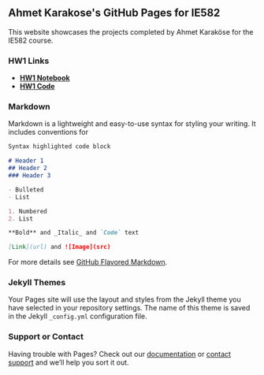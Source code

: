 ## Ahmet Karakose's GitHub Pages for IE582

This website showcases the projects completed by Ahmet Karaköse for the IE582 course.

### HW1 Links

- **[HW1 Notebook](https://github.com/BU-IE-582/fall-24-akarakose/blob/main/IE582_HW1_AK.html)**
- **[HW1 Code](https://github.com/BU-IE-582/fall-24-akarakose/blob/main/IE582_HW1_AK.ipynb)**



### Markdown

Markdown is a lightweight and easy-to-use syntax for styling your writing. It includes conventions for

```markdown
Syntax highlighted code block

# Header 1
## Header 2
### Header 3

- Bulleted
- List

1. Numbered
2. List

**Bold** and _Italic_ and `Code` text

[Link](url) and ![Image](src)
```

For more details see [GitHub Flavored Markdown](https://guides.github.com/features/mastering-markdown/).

### Jekyll Themes

Your Pages site will use the layout and styles from the Jekyll theme you have selected in your repository settings. The name of this theme is saved in the Jekyll `_config.yml` configuration file.

### Support or Contact

Having trouble with Pages? Check out our [documentation](https://docs.github.com/categories/github-pages-basics/) or [contact support](https://support.github.com/contact) and we’ll help you sort it out.
